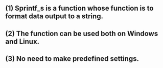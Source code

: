 ## (1) Sprintf_s is a function whose function is to format data output to a string.
## (2) The  function can be used both on Windows and Linux.
## (3)  No need to make predefined settings.
